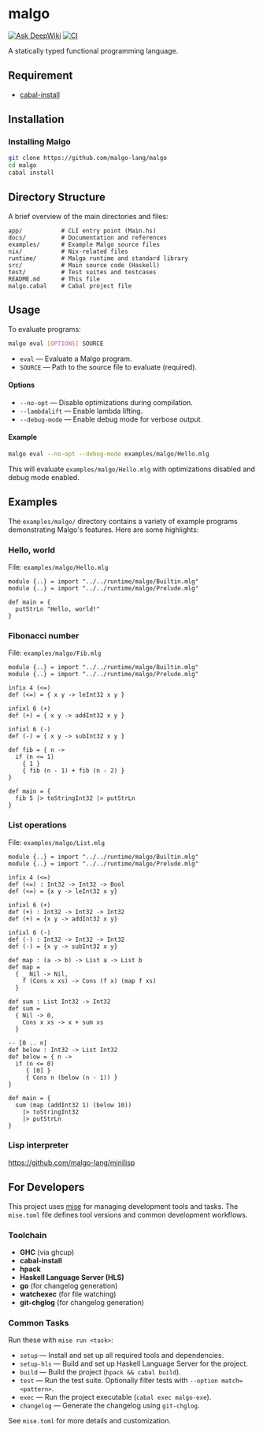# malgo

[![Ask DeepWiki](https://deepwiki.com/badge.svg)](https://deepwiki.com/malgo-lang/malgo)
[![CI](https://github.com/malgo-lang/malgo/actions/workflows/build.yml/badge.svg)](https://github.com/malgo-lang/malgo/actions/workflows/build.yml)

A statically typed functional programming language.

## Requirement

* [cabal-install](https://www.haskell.org/cabal/)

## Installation

### Installing Malgo

```sh
git clone https://github.com/malgo-lang/malgo
cd malgo
cabal install
```

## Directory Structure

A brief overview of the main directories and files:

```
app/           # CLI entry point (Main.hs)
docs/          # Documentation and references
examples/      # Example Malgo source files
nix/           # Nix-related files
runtime/       # Malgo runtime and standard library
src/           # Main source code (Haskell)
test/          # Test suites and testcases
README.md      # This file
malgo.cabal    # Cabal project file
```

## Usage

To evaluate programs:

```sh
malgo eval [OPTIONS] SOURCE
```

- `eval` — Evaluate a Malgo program.
- `SOURCE` — Path to the source file to evaluate (required).

#### Options
- `--no-opt` — Disable optimizations during compilation.
- `--lambdalift` — Enable lambda lifting.
- `--debug-mode` — Enable debug mode for verbose output.

#### Example

```sh
malgo eval --no-opt --debug-mode examples/malgo/Hello.mlg
```

This will evaluate `examples/malgo/Hello.mlg` with optimizations disabled and debug mode enabled.

## Examples

The `examples/malgo/` directory contains a variety of example programs demonstrating Malgo's features. Here are some highlights:

### Hello, world
File: `examples/malgo/Hello.mlg`
```malgo
module {..} = import "../../runtime/malgo/Builtin.mlg"
module {..} = import "../../runtime/malgo/Prelude.mlg"

def main = {
  putStrLn "Hello, world!"
}
```

### Fibonacci number
File: `examples/malgo/Fib.mlg`
```malgo
module {..} = import "../../runtime/malgo/Builtin.mlg"
module {..} = import "../../runtime/malgo/Prelude.mlg"

infix 4 (<=)
def (<=) = { x y -> leInt32 x y }

infixl 6 (+)
def (+) = { x y -> addInt32 x y }

infixl 6 (-)
def (-) = { x y -> subInt32 x y }

def fib = { n ->
  if (n <= 1)
    { 1 }
    { fib (n - 1) + fib (n - 2) }
}

def main = {
  fib 5 |> toStringInt32 |> putStrLn
}
```

### List operations
File: `examples/malgo/List.mlg`
```malgo
module {..} = import "../../runtime/malgo/Builtin.mlg"
module {..} = import "../../runtime/malgo/Prelude.mlg"

infix 4 (<=)
def (<=) : Int32 -> Int32 -> Bool
def (<=) = {x y -> leInt32 x y}

infixl 6 (+)
def (+) : Int32 -> Int32 -> Int32
def (+) = {x y -> addInt32 x y}

infixl 6 (-)
def (-) : Int32 -> Int32 -> Int32
def (-) = {x y -> subInt32 x y}

def map : (a -> b) -> List a -> List b
def map =
  { _ Nil -> Nil,
    f (Cons x xs) -> Cons (f x) (map f xs)
  }

def sum : List Int32 -> Int32
def sum =
  { Nil -> 0,
    Cons x xs -> x + sum xs
  }

-- [0 .. n]
def below : Int32 -> List Int32
def below = { n ->
  if (n <= 0)
     { [0] }
     { Cons n (below (n - 1)) }
}

def main = {
  sum (map (addInt32 1) (below 10))
    |> toStringInt32
    |> putStrLn
}
```

### Lisp interpreter

https://github.com/malgo-lang/minilisp


## For Developers

This project uses [mise](https://github.com/jdx/mise) for managing development tools and tasks. The `mise.toml` file defines tool versions and common development workflows.

### Toolchain
- **GHC** (via ghcup)
- **cabal-install**
- **hpack**
- **Haskell Language Server (HLS)**
- **go** (for changelog generation)
- **watchexec** (for file watching)
- **git-chglog** (for changelog generation)

### Common Tasks
Run these with `mise run <task>`:

- `setup` — Install and set up all required tools and dependencies.
- `setup-hls` — Build and set up Haskell Language Server for the project.
- `build` — Build the project (`hpack && cabal build`).
- `test` — Run the test suite. Optionally filter tests with `--option match=<pattern>`.
- `exec` — Run the project executable (`cabal exec malgo-exe`).
- `changelog` — Generate the changelog using `git-chglog`.

See `mise.toml` for more details and customization.
